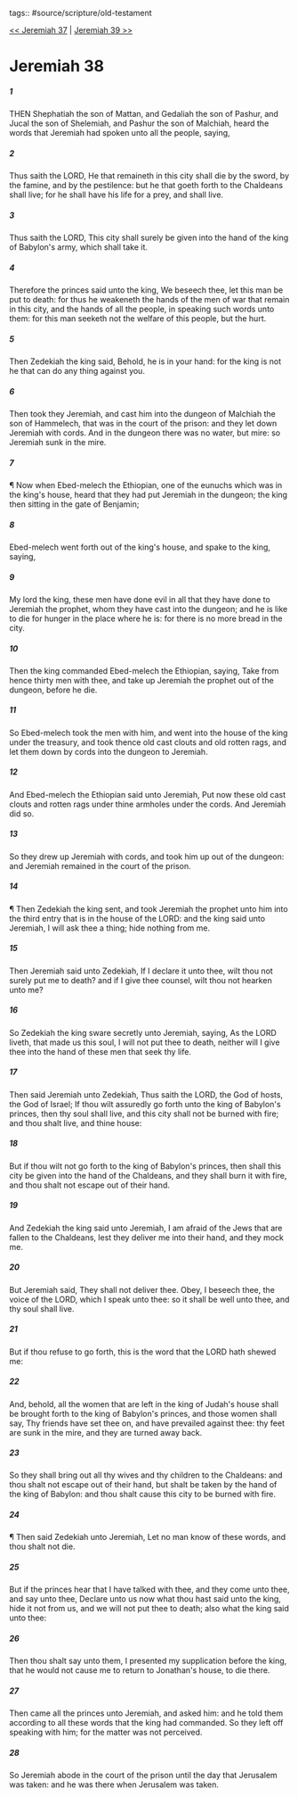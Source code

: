 tags:: #source/scripture/old-testament

[<< Jeremiah 37](source/scripture/old-testament/24_Jeremiah/Jeremiah_37.md) | [Jeremiah 39 >>](source/scripture/old-testament/24_Jeremiah/Jeremiah_39.md)

# Jeremiah 38

##### 1

THEN Shephatiah the son of Mattan, and Gedaliah the son of Pashur, and Jucal the son of Shelemiah, and Pashur the son of Malchiah, heard the words that Jeremiah had spoken unto all the people, saying,

##### 2

Thus saith the LORD, He that remaineth in this city shall die by the sword, by the famine, and by the pestilence: but he that goeth forth to the Chaldeans shall live; for he shall have his life for a prey, and shall live.

##### 3

Thus saith the LORD, This city shall surely be given into the hand of the king of Babylon's army, which shall take it.

##### 4

Therefore the princes said unto the king, We beseech thee, let this man be put to death: for thus he weakeneth the hands of the men of war that remain in this city, and the hands of all the people, in speaking such words unto them: for this man seeketh not the welfare of this people, but the hurt.

##### 5

Then Zedekiah the king said, Behold, he is in your hand: for the king is not he that can do any thing against you.

##### 6

Then took they Jeremiah, and cast him into the dungeon of Malchiah the son of Hammelech, that was in the court of the prison: and they let down Jeremiah with cords. And in the dungeon there was no water, but mire: so Jeremiah sunk in the mire.

##### 7

¶ Now when Ebed-melech the Ethiopian, one of the eunuchs which was in the king's house, heard that they had put Jeremiah in the dungeon; the king then sitting in the gate of Benjamin;

##### 8

Ebed-melech went forth out of the king's house, and spake to the king, saying,

##### 9

My lord the king, these men have done evil in all that they have done to Jeremiah the prophet, whom they have cast into the dungeon; and he is like to die for hunger in the place where he is: for there is no more bread in the city.

##### 10

Then the king commanded Ebed-melech the Ethiopian, saying, Take from hence thirty men with thee, and take up Jeremiah the prophet out of the dungeon, before he die.

##### 11

So Ebed-melech took the men with him, and went into the house of the king under the treasury, and took thence old cast clouts and old rotten rags, and let them down by cords into the dungeon to Jeremiah.

##### 12

And Ebed-melech the Ethiopian said unto Jeremiah, Put now these old cast clouts and rotten rags under thine armholes under the cords. And Jeremiah did so.

##### 13

So they drew up Jeremiah with cords, and took him up out of the dungeon: and Jeremiah remained in the court of the prison.

##### 14

¶ Then Zedekiah the king sent, and took Jeremiah the prophet unto him into the third entry that is in the house of the LORD: and the king said unto Jeremiah, I will ask thee a thing; hide nothing from me.

##### 15

Then Jeremiah said unto Zedekiah, If I declare it unto thee, wilt thou not surely put me to death? and if I give thee counsel, wilt thou not hearken unto me?

##### 16

So Zedekiah the king sware secretly unto Jeremiah, saying, As the LORD liveth, that made us this soul, I will not put thee to death, neither will I give thee into the hand of these men that seek thy life.

##### 17

Then said Jeremiah unto Zedekiah, Thus saith the LORD, the God of hosts, the God of Israel; If thou wilt assuredly go forth unto the king of Babylon's princes, then thy soul shall live, and this city shall not be burned with fire; and thou shalt live, and thine house:

##### 18

But if thou wilt not go forth to the king of Babylon's princes, then shall this city be given into the hand of the Chaldeans, and they shall burn it with fire, and thou shalt not escape out of their hand.

##### 19

And Zedekiah the king said unto Jeremiah, I am afraid of the Jews that are fallen to the Chaldeans, lest they deliver me into their hand, and they mock me.

##### 20

But Jeremiah said, They shall not deliver thee. Obey, I beseech thee, the voice of the LORD, which I speak unto thee: so it shall be well unto thee, and thy soul shall live.

##### 21

But if thou refuse to go forth, this is the word that the LORD hath shewed me:

##### 22

And, behold, all the women that are left in the king of Judah's house shall be brought forth to the king of Babylon's princes, and those women shall say, Thy friends have set thee on, and have prevailed against thee: thy feet are sunk in the mire, and they are turned away back.

##### 23

So they shall bring out all thy wives and thy children to the Chaldeans: and thou shalt not escape out of their hand, but shalt be taken by the hand of the king of Babylon: and thou shalt cause this city to be burned with fire.

##### 24

¶ Then said Zedekiah unto Jeremiah, Let no man know of these words, and thou shalt not die.

##### 25

But if the princes hear that I have talked with thee, and they come unto thee, and say unto thee, Declare unto us now what thou hast said unto the king, hide it not from us, and we will not put thee to death; also what the king said unto thee:

##### 26

Then thou shalt say unto them, I presented my supplication before the king, that he would not cause me to return to Jonathan's house, to die there.

##### 27

Then came all the princes unto Jeremiah, and asked him: and he told them according to all these words that the king had commanded. So they left off speaking with him; for the matter was not perceived.

##### 28

So Jeremiah abode in the court of the prison until the day that Jerusalem was taken: and he was there when Jerusalem was taken.
